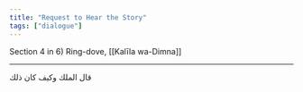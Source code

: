 ```yaml
---
title: "Request to Hear the Story"
tags: ["dialogue"]
---
```


 Section 4 in 6) Ring-dove, [[Kalīla wa-Dimna]]

---
قال الملك وكيف كان ذلك
